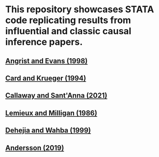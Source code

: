 # This repository showcases STATA code replicating results from influential and classic causal inference papers. 

## [Angrist and Evans (1998)](https://github.com/kjackson164/causal-inference-rep/blob/main/AngristEvans1998.do)

## [Card and Krueger (1994)]()

## [Callaway and Sant'Anna (2021)]()

## [Lemieux and Milligan (1986)]()

## [Dehejia and Wahba (1999)]()

## [Andersson (2019)]()
